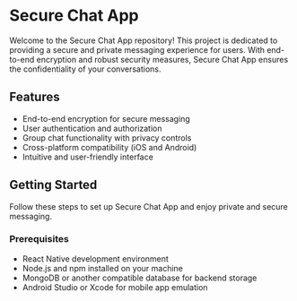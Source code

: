 # Secure Chat App

Welcome to the Secure Chat App repository! This project is dedicated to providing a secure and private messaging experience for users. With end-to-end encryption and robust security measures, Secure Chat App ensures the confidentiality of your conversations.

## Features

- End-to-end encryption for secure messaging
- User authentication and authorization
- Group chat functionality with privacy controls
- Cross-platform compatibility (iOS and Android)
- Intuitive and user-friendly interface

## Getting Started

Follow these steps to set up Secure Chat App and enjoy private and secure messaging.

### Prerequisites

- React Native development environment
- Node.js and npm installed on your machine
- MongoDB or another compatible database for backend storage
- Android Studio or Xcode for mobile app emulation
